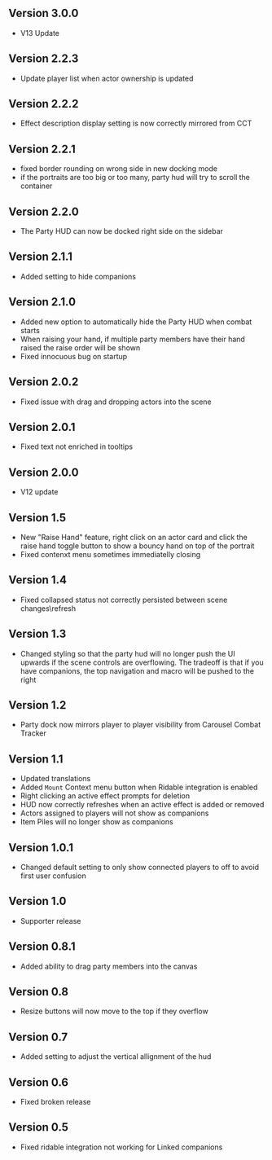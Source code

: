 ## Version 3.0.0
- V13 Update

## Version 2.2.3
- Update player list when actor ownership is updated

## Version 2.2.2
- Effect description display setting is now correctly mirrored from CCT

## Version 2.2.1
- fixed border rounding on wrong side in new docking mode
- if the portraits are too big or too many, party hud will try to scroll the container

## Version 2.2.0
- The Party HUD can now be docked right side on the sidebar

## Version 2.1.1
- Added setting to hide companions

## Version 2.1.0
- Added new option to automatically hide the Party HUD when combat starts
- When raising your hand, if multiple party members have their hand raised the raise order will be shown
- Fixed innocuous bug on startup

## Version 2.0.2
- Fixed issue with drag and dropping actors into the scene

## Version 2.0.1
- Fixed text not enriched in tooltips

## Version 2.0.0
- V12 update

## Version 1.5
- New "Raise Hand" feature, right click on an actor card and click the raise hand toggle button to show a bouncy hand on top of the portrait
- Fixed contenxt menu sometimes immediatelly closing

## Version 1.4
- Fixed collapsed status not correctly persisted between scene changes\refresh

## Version 1.3
- Changed styling so that the party hud will no longer push the UI upwards if the scene controls are overflowing. The tradeoff is that if you have companions, the top navigation and macro will be pushed to the right

## Version 1.2
- Party dock now mirrors player to player visibility from Carousel Combat Tracker

## Version 1.1
- Updated translations
- Added `Mount` Context menu button when Ridable integration is enabled
- Right clicking an active effect prompts for deletion
- HUD now correctly refreshes when an active effect is added or removed
- Actors assigned to players will not show as companions
- Item Piles will no longer show as companions

## Version 1.0.1
- Changed default setting to only show connected players to off to avoid first user confusion

## Version 1.0
- Supporter release

## Version 0.8.1
- Added ability to drag party members into the canvas

## Version 0.8
- Resize buttons will now move to the top if they overflow

## Version 0.7
- Added setting to adjust the vertical allignment of the hud

## Version 0.6
- Fixed broken release


## Version 0.5
- Fixed ridable integration not working for Linked companions


